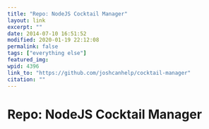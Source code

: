```yaml
---
title: "Repo: NodeJS Cocktail Manager"
layout: link
excerpt: ""
date: 2014-07-10 16:51:52
modified: 2020-01-19 22:12:08
permalink: false
tags: ["everything else"]
featured_img: 
wpid: 4396
link_to: "https://github.com/joshcanhelp/cocktail-manager"
citation: ""
---
```


# Repo: NodeJS Cocktail Manager

